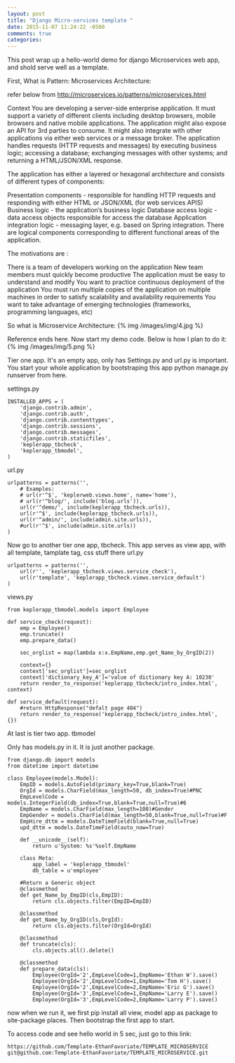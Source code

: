 ```yaml
---
layout: post
title: "Django Micro-services template "
date: 2015-11-07 11:24:22 -0500
comments: true
categories:
---
```

This post wrap up a hello-world demo for django Microservices web app, and shold serve well as a template.

First, What is Pattern: Microservices Architecture:

refer below from http://microservices.io/patterns/microservices.html

Context
You are developing a server-side enterprise application. It must support a variety of different clients including desktop browsers, mobile browsers and native mobile applications. The application might also expose an API for 3rd parties to consume. It might also integrate with other applications via either web services or a message broker. The application handles requests (HTTP requests and messages) by executing business logic; accessing a database; exchanging messages with other systems; and returning a HTML/JSON/XML response.

The application has either a layered or hexagonal architecture and consists of different types of components:

Presentation components - responsible for handling HTTP requests and responding with either HTML or JSON/XML (for web services APIS)
Business logic - the application’s business logic
Database access logic - data access objects responsible for access the database
Application integration logic - messaging layer, e.g. based on Spring integration.
There are logical components corresponding to different functional areas of the application.

The motivations are :

There is a team of developers working on the application
New team members must quickly become productive
The application must be easy to understand and modify
You want to practice continuous deployment of the application
You must run multiple copies of the application on multiple machines in order to satisfy scalability and availability requirements
You want to take advantage of emerging technologies (frameworks, programming languages, etc)

So what is Microservice Architecture:
{% img /images/img/4.jpg %}



Reference ends here. Now start my demo code. Below is how I plan to do it:
{% img /images/img/5.png %}



Tier one app. It's an empty app, only has Settings.py and url.py is important. You start your whole application by bootstraping this app python manage.py runserver from here.


settings.py
```
INSTALLED_APPS = (
    'django.contrib.admin',
    'django.contrib.auth',
    'django.contrib.contenttypes',
    'django.contrib.sessions',
    'django.contrib.messages',
    'django.contrib.staticfiles',
    'keplerapp_tbcheck',
    'keplerapp_tbmodel',
)
```


url.py
```
urlpatterns = patterns('',
    # Examples:
    # url(r'^$', 'keplerweb.views.home', name='home'),
    # url(r'^blog/', include('blog.urls')),
    url(r'^demo/', include(keplerapp_tbcheck.urls)),
    url(r'^$', include(keplerapp_tbcheck.urls)),
    url(r'^admin/', include(admin.site.urls)),
    #url(r'^$', include(admin.site.urls))
)
```


Now go to another tier one app, tbcheck. This app serves as view app, with all template, tamplate tag, css stuff there
url.py
```
urlpatterns = patterns('',
    url(r'', 'keplerapp_tbcheck.views.service_check'),
    url(r'template', 'keplerapp_tbcheck.views.service_default')
)
```

views.py
```
from keplerapp_tbmodel.models import Employee

def service_check(request):
    emp = Employee()
    emp.truncate()
    emp.prepare_data()

    sec_orglist = map(lambda x:x.EmpName,emp.get_Name_by_OrgID(2))

    context={}
    context['sec_orglist']=sec_orglist
    context['dictionary_key_A']='value of dictionary key A: 10230'
    return render_to_response('keplerapp_tbcheck/intro_index.html', context)

def service_default(request):
    #return HttpResponse("defalt page 404")
    return render_to_response('keplerapp_tbcheck/intro_index.html', {})
```

At last is tier two app. tbmodel

Only has models.py in it. It is just another package.

```
from django.db import models
from datetime import datetime

class Employee(models.Model):
	EmpID = models.AutoField(primary_key=True,blank=True)
	OrgId = models.CharField(max_length=50, db_index=True)#PNC
	EmpLevelCode = models.IntegerField(db_index=True,blank=True,null=True)#6
	EmpName = models.CharField(max_length=100)#Gender
	EmpGender = models.CharField(max_length=50,blank=True,null=True)#F
	EmpHire_dttm = models.DateTimeField(blank=True,null=True)
	upd_dttm = models.DateTimeField(auto_now=True)

	def __unicode__(self):
		return u'System: %s'%self.EmpName

	class Meta:
		app_label = 'keplerapp_tbmodel'
		db_table = u'employee'

	#Return a Generic object
	@classmethod
	def get_Name_by_EmpID(cls,EmpID):
		return cls.objects.filter(EmpID=EmpID)

	@classmethod
	def get_Name_by_OrgID(cls,OrgId):
		return cls.objects.filter(OrgId=OrgId)

	@classmethod
	def truncate(cls):
		cls.objects.all().delete()

	@classmethod
	def prepare_data(cls):
		Employee(OrgId='2',EmpLevelCode=1,EmpName='Ethan W').save()
		Employee(OrgId='2',EmpLevelCode=1,EmpName='Tom H').save()
		Employee(OrgId='2',EmpLevelCode=2,EmpName='Eric G').save()
		Employee(OrgId='3',EmpLevelCode=1,EmpName='Larry E').save()
		Employee(OrgId='3',EmpLevelCode=2,EmpName='Larry P').save()
```


now when we run it, we first pip install all view, model app as package to site-package places. Then bootstrap the first app to start.

To access code and see hello world in 5 sec, just go to this link:
```
https://github.com/Template-EthanFavoriate/TEMPLATE_MICROSERVICE
git@github.com:Template-EthanFavoriate/TEMPLATE_MICROSERVICE.git
```
